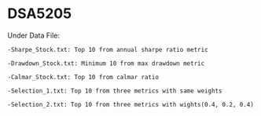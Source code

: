 # DSA5205

Under Data File:

    -Sharpe_Stock.txt: Top 10 from annual sharpe ratio metric
    
    -Drawdown_Stock.txt: Minimum 10 from max drawdown metric
    
    -Calmar_Stock.txt: Top 10 from calmar ratio
    
    -Selection_1.txt: Top 10 from three metrics with same weights
    
    -Selection_2.txt: Top 10 from three metrics with wights(0.4, 0.2, 0.4)
